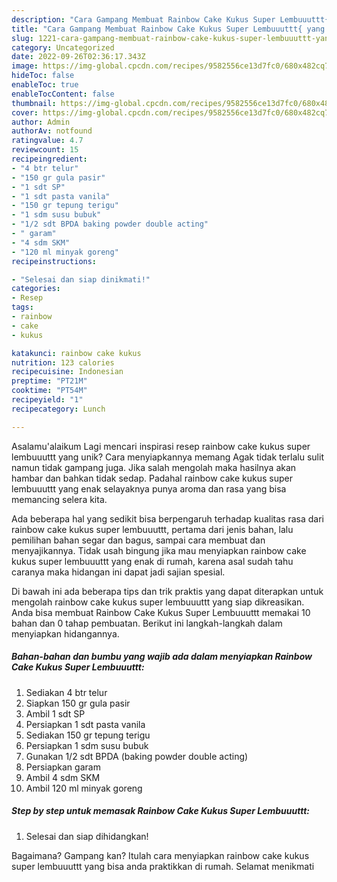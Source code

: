 ```yaml
---
description: "Cara Gampang Membuat Rainbow Cake Kukus Super Lembuuuttt{ yang Enak"
title: "Cara Gampang Membuat Rainbow Cake Kukus Super Lembuuuttt{ yang Enak"
slug: 1221-cara-gampang-membuat-rainbow-cake-kukus-super-lembuuuttt-yang-enak
category: Uncategorized
date: 2022-09-26T02:36:17.343Z
image: https://img-global.cpcdn.com/recipes/9582556ce13d7fc0/680x482cq70/rainbow-cake-kukus-super-lembuuuttt-foto-resep-utama.jpg
hideToc: false
enableToc: true
enableTocContent: false
thumbnail: https://img-global.cpcdn.com/recipes/9582556ce13d7fc0/680x482cq70/rainbow-cake-kukus-super-lembuuuttt-foto-resep-utama.jpg
cover: https://img-global.cpcdn.com/recipes/9582556ce13d7fc0/680x482cq70/rainbow-cake-kukus-super-lembuuuttt-foto-resep-utama.jpg
author: Admin
authorAv: notfound
ratingvalue: 4.7
reviewcount: 15
recipeingredient:
- "4 btr telur"
- "150 gr gula pasir"
- "1 sdt SP"
- "1 sdt pasta vanila"
- "150 gr tepung terigu"
- "1 sdm susu bubuk"
- "1/2 sdt BPDA baking powder double acting"
- " garam"
- "4 sdm SKM"
- "120 ml minyak goreng"
recipeinstructions:

- "Selesai dan siap dinikmati!"
categories:
- Resep
tags:
- rainbow
- cake
- kukus

katakunci: rainbow cake kukus 
nutrition: 123 calories
recipecuisine: Indonesian
preptime: "PT21M"
cooktime: "PT54M"
recipeyield: "1"
recipecategory: Lunch

---
```



Asalamu'alaikum Lagi mencari inspirasi resep rainbow cake kukus super lembuuuttt yang unik? Cara menyiapkannya memang Agak tidak terlalu sulit namun tidak gampang juga. Jika salah mengolah maka hasilnya akan hambar dan bahkan tidak sedap. Padahal rainbow cake kukus super lembuuuttt yang enak selayaknya punya aroma dan rasa yang bisa memancing selera kita.


Ada beberapa hal yang sedikit bisa berpengaruh terhadap kualitas rasa dari rainbow cake kukus super lembuuuttt, pertama dari jenis bahan, lalu pemilihan bahan segar dan bagus, sampai cara membuat dan menyajikannya. Tidak usah bingung jika mau menyiapkan rainbow cake kukus super lembuuuttt yang enak di rumah, karena asal sudah tahu caranya maka hidangan ini dapat jadi sajian spesial.




Di bawah ini ada beberapa tips dan trik praktis yang dapat diterapkan untuk mengolah rainbow cake kukus super lembuuuttt yang siap dikreasikan. Anda bisa membuat Rainbow Cake Kukus Super Lembuuuttt memakai 10 bahan dan 0 tahap pembuatan. Berikut ini langkah-langkah dalam menyiapkan hidangannya.

<!--inarticleads1-->

##### Bahan-bahan dan bumbu yang wajib ada dalam menyiapkan Rainbow Cake Kukus Super Lembuuuttt:

1. Sediakan 4 btr telur
1. Siapkan 150 gr gula pasir
1. Ambil 1 sdt SP
1. Persiapkan 1 sdt pasta vanila
1. Sediakan 150 gr tepung terigu
1. Persiapkan 1 sdm susu bubuk
1. Gunakan 1/2 sdt BPDA (baking powder double acting)
1. Persiapkan  garam
1. Ambil 4 sdm SKM
1. Ambil 120 ml minyak goreng




<!--inarticleads2-->

##### Step by step untuk memasak Rainbow Cake Kukus Super Lembuuuttt:


1. Selesai dan siap dihidangkan!



Bagaimana? Gampang kan? Itulah cara menyiapkan rainbow cake kukus super lembuuuttt yang bisa anda praktikkan di rumah. Selamat menikmati
